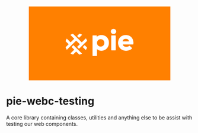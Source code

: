<p align="center">
  <img align="center" src="../../../readme_image.png" height="200" alt="">
</p>

# pie-webc-testing

A core library containing classes, utilities and anything else to be assist with testing our web components.
